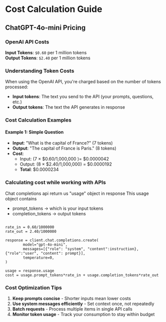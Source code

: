 # Cost Calculation Guide

## ChatGPT-4o-mini Pricing

### OpenAI API Costs

**Input Tokens**: `$0.60` per 1 million tokens  
**Output Tokens**: `$2.40` per 1 million tokens

### Understanding Token Costs

When using the OpenAI API, you're charged based on the number of tokens processed:

- **Input tokens**: The text you send to the API (your prompts, questions, etc.)
- **Output tokens**: The text the API generates in response

### Cost Calculation Examples

#### Example 1: Simple Question
- **Input**: "What is the capital of France?" (7 tokens)
- **Output**: "The capital of France is Paris." (8 tokens)
- **Cost**: 
  - Input: (7 × $0.60/1,000,000 )= $0.0000042
  - Output: (8 × $2.40/1,000,000)  = $0.0000192
  - **Total**: $0.0000234

### Calculating cost while working with APIs

Chat completions api return us "usage" object in response
This usage object contains
- prompt_tokens -> which is your input tokens
- completion_tokens -> output tokens

```

rate_in = 0.60/1000000
rate_out = 2.40/1000000

response = client.chat.completions.create(
        model="gpt-4o-mini",
        messages=[{"role": "system", "content":instruction}, {"role":"user", "content": prompt}],
        temperature=0,
)

usage = response.usage
cost = usage.prompt_tokens*rate_in + usage.completion_tokens*rate_out

```




### Cost Optimization Tips

1. **Keep prompts concise** - Shorter inputs mean lower costs
2. **Use system messages efficiently** - Set context once, not repeatedly
3. **Batch requests** - Process multiple items in single API calls
4. **Monitor token usage** - Track your consumption to stay within budget
